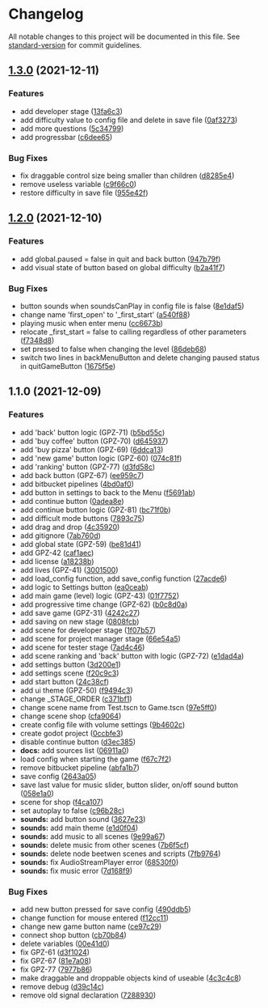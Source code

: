 # Changelog

All notable changes to this project will be documented in this file. See [standard-version](https://github.com/conventional-changelog/standard-version) for commit guidelines.

## [1.3.0](https://devtools.wi.pb.edu.pl:7999/gpz/finish-the-project/compare/v1.2.0...v1.3.0) (2021-12-11)


### Features

* add developer stage ([13fa6c3](https://devtools.wi.pb.edu.pl:7999/gpz/finish-the-project/commit/13fa6c39086404a1a8d9402cf5bb1edf359c80af))
* add difficulty value to config file and delete in save file ([0af3273](https://devtools.wi.pb.edu.pl:7999/gpz/finish-the-project/commit/0af32730eaa347f3a0cd05edb8069a30f78d565f))
* add more questions ([5c34799](https://devtools.wi.pb.edu.pl:7999/gpz/finish-the-project/commit/5c3479934910a9897a0c0533d460fbb5983a4ff6))
* add progressbar ([c6dee65](https://devtools.wi.pb.edu.pl:7999/gpz/finish-the-project/commit/c6dee6510a5d0a7903a7437dc187be1f5d83895e))


### Bug Fixes

* fix draggable control size being smaller than children ([d8285e4](https://devtools.wi.pb.edu.pl:7999/gpz/finish-the-project/commit/d8285e47b5f8ccd5d2f5e0fcb1b16933f55f6bd1))
* remove useless variable ([c9f66c0](https://devtools.wi.pb.edu.pl:7999/gpz/finish-the-project/commit/c9f66c0ac2f9df2854e57ca2888c12afa00be5f5))
* restore difficulty in save file ([955e42f](https://devtools.wi.pb.edu.pl:7999/gpz/finish-the-project/commit/955e42f27b37ae8a62c2097a07f8a2c2bdfe2af0))

## [1.2.0](https://devtools.wi.pb.edu.pl:7999/gpz/finish-the-project/compare/v1.1.0...v1.2.0) (2021-12-10)


### Features

* add global.paused = false in quit and back button ([947b79f](https://devtools.wi.pb.edu.pl:7999/gpz/finish-the-project/commit/947b79f5bb7b4343e2840d2742a43b6fffa18995))
* add visual state of button based on global difficulty ([b2a41f7](https://devtools.wi.pb.edu.pl:7999/gpz/finish-the-project/commit/b2a41f7901b4865c5e3ab02ce640a50fc5b780a4))


### Bug Fixes

* button sounds when soundsCanPlay in config file is false ([8e1daf5](https://devtools.wi.pb.edu.pl:7999/gpz/finish-the-project/commit/8e1daf59fe49cc76c919857d932029278923f851))
* change name 'first_open' to '_first_start' ([a540f88](https://devtools.wi.pb.edu.pl:7999/gpz/finish-the-project/commit/a540f889316e2a41b56a9826a7e9ed73540ecf3d))
* playing music when enter menu ([cc6673b](https://devtools.wi.pb.edu.pl:7999/gpz/finish-the-project/commit/cc6673b0e24fa9a3bb6d3e246a2186e7852d7fed))
* relocate _first_start = false to calling regardless of other parameters ([f7348d8](https://devtools.wi.pb.edu.pl:7999/gpz/finish-the-project/commit/f7348d83084ee7ccaa8e786f08f0a702970e206a))
* set pressed to false when changing the level ([86deb68](https://devtools.wi.pb.edu.pl:7999/gpz/finish-the-project/commit/86deb6856aee4691b9c61e5009f5d10d48571c5a))
* switch two lines in backMenuButton and delete changing paused status in quitGameButton ([1675f5e](https://devtools.wi.pb.edu.pl:7999/gpz/finish-the-project/commit/1675f5ee5f657a57f1053dcbae6f80a0d84b0b06))

## 1.1.0 (2021-12-09)


### Features

* add 'back' button logic (GPZ-71) ([b5bd55c](https://devtools.wi.pb.edu.pl:7999/gpz/finish-the-project/commit/b5bd55c3fd57f6395f72d7195c7eaea0fb6cc04b))
* add 'buy coffee' button (GPZ-70) ([d645937](https://devtools.wi.pb.edu.pl:7999/gpz/finish-the-project/commit/d64593771680e10f208370a056f297a9e81acf5d))
* add 'buy pizza' button (GPZ-69) ([6ddca13](https://devtools.wi.pb.edu.pl:7999/gpz/finish-the-project/commit/6ddca13c6b35d4a27031dce35081011fc15e2d80))
* add 'new game' button logic (GPZ-60) ([074c81f](https://devtools.wi.pb.edu.pl:7999/gpz/finish-the-project/commit/074c81f01a05dc5be2a8eec50a75bff1cec10be5))
* add 'ranking' button (GPZ-77) ([d3fd58c](https://devtools.wi.pb.edu.pl:7999/gpz/finish-the-project/commit/d3fd58c3013a2ed8eb435e5faea880ea3bc1a286))
* add back button (GPZ-67) ([ee959c7](https://devtools.wi.pb.edu.pl:7999/gpz/finish-the-project/commit/ee959c7a5bc46652eedb2a2e2f94483f4f7d6da4))
* add bitbucket pipelines ([4bd0af0](https://devtools.wi.pb.edu.pl:7999/gpz/finish-the-project/commit/4bd0af03226cc8628f66917ba103d2f3aba50d12))
* add button in settings to back to the Menu ([f5691ab](https://devtools.wi.pb.edu.pl:7999/gpz/finish-the-project/commit/f5691aba0a0cc3a2fcfc703990627cb312e4fd7e))
* add continue button ([0adea8e](https://devtools.wi.pb.edu.pl:7999/gpz/finish-the-project/commit/0adea8e0d0e9f5e1913097608157db2d05fb74c2))
* add continue button logic (GPZ-81) ([bc71f0b](https://devtools.wi.pb.edu.pl:7999/gpz/finish-the-project/commit/bc71f0bb22b44e12fb8c713ce7eba324186c0439))
* add difficult mode buttons ([7893c75](https://devtools.wi.pb.edu.pl:7999/gpz/finish-the-project/commit/7893c7561ff4604fafe0cc752ab4052d10924588))
* add drag and drop ([4c35920](https://devtools.wi.pb.edu.pl:7999/gpz/finish-the-project/commit/4c35920fcee7e66548a91e048031e325e970e3f9))
* add gitignore ([7ab760d](https://devtools.wi.pb.edu.pl:7999/gpz/finish-the-project/commit/7ab760dd5f9022e9eea3e8a930ef984b4e4cc92c))
* add global state (GPZ-59) ([be81d41](https://devtools.wi.pb.edu.pl:7999/gpz/finish-the-project/commit/be81d4119545f072273a85fb1127699fa8a0adf2))
* add GPZ-42 ([caf1aec](https://devtools.wi.pb.edu.pl:7999/gpz/finish-the-project/commit/caf1aec96f8a68f4e52055a2380d1ea1349d52b7))
* add license ([a18238b](https://devtools.wi.pb.edu.pl:7999/gpz/finish-the-project/commit/a18238bdb19042954300edbf94ef1c8463a4303f))
* add lives (GPZ-41) ([3001500](https://devtools.wi.pb.edu.pl:7999/gpz/finish-the-project/commit/30015005ea95c0ac055051096d82cc82dd9af446))
* add load_config function, add save_config function ([27acde6](https://devtools.wi.pb.edu.pl:7999/gpz/finish-the-project/commit/27acde64be668ac77656cb22980316535c1ccfda))
* add logic to Settings button ([ea0ceab](https://devtools.wi.pb.edu.pl:7999/gpz/finish-the-project/commit/ea0ceabacd49548de3e5eacd97470320a7b0a0ea))
* add main game (level) logic (GPZ-43) ([01f7752](https://devtools.wi.pb.edu.pl:7999/gpz/finish-the-project/commit/01f77526647946f5586172fcef9a0a318a5931a1))
* add progressive time change (GPZ-62) ([b0c8d0a](https://devtools.wi.pb.edu.pl:7999/gpz/finish-the-project/commit/b0c8d0afb1e908800fb4781090ebac15e8fccc34))
* add save game (GPZ-31) ([4242c27](https://devtools.wi.pb.edu.pl:7999/gpz/finish-the-project/commit/4242c272f30771cc35508d9767a63f5d22f8b3c9))
* add saving on new stage ([0808fcb](https://devtools.wi.pb.edu.pl:7999/gpz/finish-the-project/commit/0808fcb316198ff62e8195c5cc7a7dcee84a8722))
* add scene for developer stage ([1f07b57](https://devtools.wi.pb.edu.pl:7999/gpz/finish-the-project/commit/1f07b57e10df7856698a308030f946b1c18d8961))
* add scene for project manager stage ([66e54a5](https://devtools.wi.pb.edu.pl:7999/gpz/finish-the-project/commit/66e54a58559839a2ee1caf39efb6643d9c09e7d6))
* add scene for tester stage ([7ad4c46](https://devtools.wi.pb.edu.pl:7999/gpz/finish-the-project/commit/7ad4c46e77e55432d78437eb0f17942cd6ce3ade))
* add scene ranking and 'back' button with logic (GPZ-72) ([e1dad4a](https://devtools.wi.pb.edu.pl:7999/gpz/finish-the-project/commit/e1dad4af040b31547b87f5afce5124ff1c2dbdc8))
* add settings button ([3d200e1](https://devtools.wi.pb.edu.pl:7999/gpz/finish-the-project/commit/3d200e1f3f7f63b274a05d6da80d49a147437bbf))
* add settings scene ([f20c9c3](https://devtools.wi.pb.edu.pl:7999/gpz/finish-the-project/commit/f20c9c30aa0601671b253ebc9a62e757100c69af))
* add start button ([24c38cf](https://devtools.wi.pb.edu.pl:7999/gpz/finish-the-project/commit/24c38cfcec8268b88a63df68fdb015b90d9659d3))
* add ui theme (GPZ-50) ([f9494c3](https://devtools.wi.pb.edu.pl:7999/gpz/finish-the-project/commit/f9494c3b7928b30e031d82b46cd481948aecf61a))
* change _STAGE_ORDER ([c371bf1](https://devtools.wi.pb.edu.pl:7999/gpz/finish-the-project/commit/c371bf194710aed7ed2dee7624fb2f5f820bfea9))
* change scene name from Test.tscn to Game.tscn ([97e5ff0](https://devtools.wi.pb.edu.pl:7999/gpz/finish-the-project/commit/97e5ff09a38345c278b7d00898d5cd4065714225))
* change scene shop ([cfa9064](https://devtools.wi.pb.edu.pl:7999/gpz/finish-the-project/commit/cfa90646cf32dad915a4f810e4c7e14f7f120ab5))
* create config file with volume settings ([9b4602c](https://devtools.wi.pb.edu.pl:7999/gpz/finish-the-project/commit/9b4602c942e74f8ac8bd03150098569c681fdac3))
* create godot project ([0ccbfe3](https://devtools.wi.pb.edu.pl:7999/gpz/finish-the-project/commit/0ccbfe350bc2144d84513be0027424afedecd6f3))
* disable continue button ([d3ec385](https://devtools.wi.pb.edu.pl:7999/gpz/finish-the-project/commit/d3ec38504f4eacf5fd3fa51828be14b7dfe486e6))
* **docs:** add sources list ([06911a0](https://devtools.wi.pb.edu.pl:7999/gpz/finish-the-project/commit/06911a0759f898eb46953716a1920f95d7e2699c))
* load config when starting the game ([f67c7f2](https://devtools.wi.pb.edu.pl:7999/gpz/finish-the-project/commit/f67c7f22c5a4a139ddd3be66fdd8d7b1d5838ee7))
* remove bitbucket pipeline ([abfa1b7](https://devtools.wi.pb.edu.pl:7999/gpz/finish-the-project/commit/abfa1b794c038ec9c91e1894a00fb045de048f5a))
* save config ([2643a05](https://devtools.wi.pb.edu.pl:7999/gpz/finish-the-project/commit/2643a050e85c774adceb8fb9669fcd31115c6972))
* save last value for music slider, button slider, on/off sound button ([058e1a0](https://devtools.wi.pb.edu.pl:7999/gpz/finish-the-project/commit/058e1a052f17a97c1c8702926de2cd3e5687110e))
* scene for shop ([f4ca107](https://devtools.wi.pb.edu.pl:7999/gpz/finish-the-project/commit/f4ca1074c7692da5440e6acbcd625463142744a6))
* set autoplay to false ([c96b28c](https://devtools.wi.pb.edu.pl:7999/gpz/finish-the-project/commit/c96b28c5471ec46a0291cf072d3f65944f575c0b))
* **sounds:** add button sound ([3627e23](https://devtools.wi.pb.edu.pl:7999/gpz/finish-the-project/commit/3627e23b28dcc390a8dce4ff90914cfdf0feb2d8))
* **sounds:** add main theme ([e1d0f04](https://devtools.wi.pb.edu.pl:7999/gpz/finish-the-project/commit/e1d0f04e2c8b0bfe762bde2de2bde0f736ef74a4))
* **sounds:** add music to all scenes ([9e99a67](https://devtools.wi.pb.edu.pl:7999/gpz/finish-the-project/commit/9e99a67f99ab2c83055a94b4b266dac2f12108df))
* **sounds:** delete music from other scenes ([7b6f5cf](https://devtools.wi.pb.edu.pl:7999/gpz/finish-the-project/commit/7b6f5cfbf8051e9b0f0a6e27a9d5eca77689ff87))
* **sounds:** delete node beetwen scenes and scripts ([7fb9764](https://devtools.wi.pb.edu.pl:7999/gpz/finish-the-project/commit/7fb9764a0356950c6e80fff43b836b07353c248a))
* **sounds:** fix AudioStreamPlayer error ([68530f0](https://devtools.wi.pb.edu.pl:7999/gpz/finish-the-project/commit/68530f025c8e92c1db53cccbbb791453377a548b))
* **sounds:** fix music error ([7d168f9](https://devtools.wi.pb.edu.pl:7999/gpz/finish-the-project/commit/7d168f912d84fb7ffa8dc7ee12eb65f68905807d))


### Bug Fixes

* add new button pressed for save config ([490ddb5](https://devtools.wi.pb.edu.pl:7999/gpz/finish-the-project/commit/490ddb59dbb7925a034cd402af4e7fbdfb71beff))
* change function for mouse entered ([f12cc11](https://devtools.wi.pb.edu.pl:7999/gpz/finish-the-project/commit/f12cc11d96a605d5304cfd9360a22a1b775962b2))
* change new game button name ([ce97c29](https://devtools.wi.pb.edu.pl:7999/gpz/finish-the-project/commit/ce97c295eaf65577a5f9902d49d652ecb59e6fac))
* connect shop button ([cb70b84](https://devtools.wi.pb.edu.pl:7999/gpz/finish-the-project/commit/cb70b84223cde946f49275216d80aefc66e02ba9))
* delete variables ([00e41d0](https://devtools.wi.pb.edu.pl:7999/gpz/finish-the-project/commit/00e41d083dd2658c6748f0702c3727bfbb29d97d))
* fix GPZ-61 ([d3f1024](https://devtools.wi.pb.edu.pl:7999/gpz/finish-the-project/commit/d3f1024d5e512f294e3cccfcf46e4c42a4871dfb))
* fix GPZ-67 ([81e7a08](https://devtools.wi.pb.edu.pl:7999/gpz/finish-the-project/commit/81e7a0833e6204c460927853489c5e5fd6663727))
* fix GPZ-77 ([7977b86](https://devtools.wi.pb.edu.pl:7999/gpz/finish-the-project/commit/7977b86424d413f0b6a7e2a48dad9da08264ac1f))
* make draggable and droppable objects kind of useable ([4c3c4c8](https://devtools.wi.pb.edu.pl:7999/gpz/finish-the-project/commit/4c3c4c8f64a712d746f58b87bf3dbb73e657af23))
* remove debug ([d39c14c](https://devtools.wi.pb.edu.pl:7999/gpz/finish-the-project/commit/d39c14cc71c8ed5b671f77b611612dbc08967aee))
* remove old signal declaration ([7288930](https://devtools.wi.pb.edu.pl:7999/gpz/finish-the-project/commit/7288930d454881f2cbbfbb99b0ed6ef184ce23d1))

